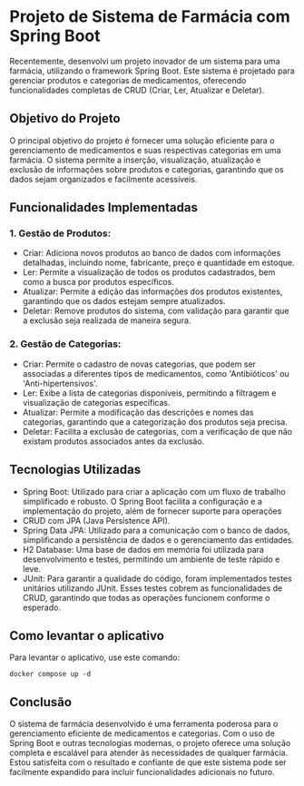 # Projeto de Sistema de Farmácia com Spring Boot
Recentemente, desenvolvi um projeto inovador de um sistema para uma farmácia, utilizando o framework Spring Boot. Este sistema é projetado para gerenciar produtos e categorias de medicamentos, oferecendo funcionalidades completas de CRUD (Criar, Ler, Atualizar e Deletar).

## Objetivo do Projeto
O principal objetivo do projeto é fornecer uma solução eficiente para o gerenciamento de medicamentos e suas respectivas categorias em uma farmácia. O sistema permite a inserção, visualização, atualização e exclusão de informações sobre produtos e categorias, garantindo que os dados sejam organizados e facilmente acessíveis.

## Funcionalidades Implementadas
### 1. Gestão de Produtos:
* Criar: Adiciona novos produtos ao banco de dados com informações detalhadas, incluindo nome, fabricante, preço e quantidade em estoque.
* Ler: Permite a visualização de todos os produtos cadastrados, bem como a busca por produtos específicos.
* Atualizar: Permite a edição das informações dos produtos existentes, garantindo que os dados estejam sempre atualizados.
* Deletar: Remove produtos do sistema, com validação para garantir que a exclusão seja realizada de maneira segura.
  
### 2. Gestão de Categorias:
* Criar: Permite o cadastro de novas categorias, que podem ser associadas a diferentes tipos de medicamentos, como 'Antibióticos' ou 'Anti-hipertensivos'.
* Ler: Exibe a lista de categorias disponíveis, permitindo a filtragem e visualização de categorias específicas.
* Atualizar: Permite a modificação das descrições e nomes das categorias, garantindo que a categorização dos produtos seja precisa.
* Deletar: Facilita a exclusão de categorias, com a verificação de que não existam produtos associados antes da exclusão.
  
## Tecnologias Utilizadas
* Spring Boot: Utilizado para criar a aplicação com um fluxo de trabalho simplificado e robusto. O Spring Boot facilita a configuração e a implementação do projeto, além de fornecer suporte para operações
* CRUD com JPA (Java Persistence API).
* Spring Data JPA: Utilizado para a comunicação com o banco de dados, simplificando a persistência de dados e o gerenciamento das entidades.
* H2 Database: Uma base de dados em memória foi utilizada para desenvolvimento e testes, permitindo um ambiente de teste rápido e leve.
* JUnit: Para garantir a qualidade do código, foram implementados testes unitários utilizando JUnit. Esses testes cobrem as funcionalidades de CRUD, garantindo que todas as operações funcionem conforme o esperado.

## Como levantar o aplicativo

Para levantar o aplicativo, use este comando:
```shell
docker compose up -d
```

  
## Conclusão
O sistema de farmácia desenvolvido é uma ferramenta poderosa para o gerenciamento eficiente de medicamentos e categorias. Com o uso de Spring Boot e outras tecnologias modernas, o projeto oferece uma solução completa e escalável para atender às necessidades de qualquer farmácia. Estou satisfeita com o resultado e confiante de que este sistema pode ser facilmente expandido para incluir funcionalidades adicionais no futuro.
